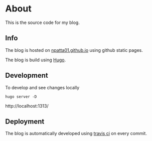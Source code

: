 # About

This is the source code for my blog.

## Info

The blog is hosted on [npatta01.github.io](https://npatta01.github.io) using github static pages.

The blog is build using [Hugo](https://gohugo.io/).

## Development

To develop and see changes locally
```
hugo server -D

```

http://localhost:1313/

## Deployment

The blog is automatically developed using [travis ci](.travis.yml) on every commit.
